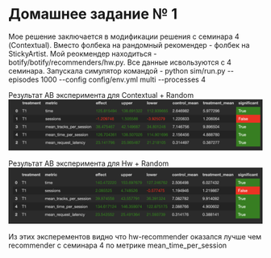 # Домашнее задание № 1

Мое решение заключается в модификации решения с семинара 4 (Contextual).
Вместо фолбека на рандомный рекомендер - фолбек на StickyArtist. 
Мой реокмендер находиться - botify/botify/recommenders/hw.py. 
Все данные исвользуются с 4 семинара.
Запускала симулятор командой - python sim/run.py --episodes 1000 --config config/env.yml multi --processes 4

Результат AB эксперимента для Contextual + Random
![seminar4 recommender](hw-imges/seminar4-ab.png)

Результат AB эксперимента для Hw + Random
![hw recommender](hw-imges/hw-recommender-ab.png)


Из этих эксперементов видно что hw-recommender оказался лучше чем recommender с семинара 4 по метрике mean_time_per_session